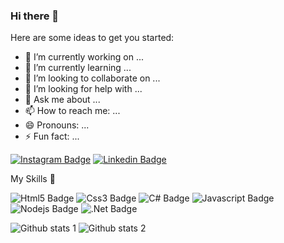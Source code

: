### Hi there 👋

Here are some ideas to get you started:

- 🔭 I’m currently working on ...
- 🌱 I’m currently learning ...
- 👯 I’m looking to collaborate on ...
- 🤔 I’m looking for help with ...
- 💬 Ask me about ...
- 📫 How to reach me: ...
- 😄 Pronouns: ...
- ⚡ Fun fact: ...


[![Instagram Badge](	https://img.shields.io/badge/Instagram-E4405F?style=for-the-badge&logo=instagram&logoColor=white&link=link)](https://www.instagram.com/yazilimdakal/) 
[![Linkedin Badge](https://img.shields.io/badge/LinkedIn-0077B5?style=for-the-badge&logo=linkedin&logoColor=white&link=link)](https://www.linkedin.com/in/burak-emre-g%C3%BCnde%C5%9F-567a5b19a/)

My Skills 🚀

![Html5 Badge](https://img.shields.io/badge/HTML5-E34F26?style=for-the-badge&logo=html5&logoColor=white)
![Css3 Badge](https://img.shields.io/badge/CSS3-1572B6?style=for-the-badge&logo=css3&logoColor=white)
![C# Badge](https://img.shields.io/badge/C%23-239120?style=for-the-badge&logo=c-sharp&logoColor=white)
![Javascript Badge](https://img.shields.io/badge/JavaScript-323330?style=for-the-badge&logo=javascript&logoColor=F7DF1E)
![Nodejs Badge](https://img.shields.io/badge/Node.js-43853D?style=for-the-badge&logo=node.js&logoColor=white)
![.Net Badge](https://img.shields.io/badge/.NET-5C2D91?style=for-the-badge&logo=.net&logoColor=white)


![Github stats 1](https://github-readme-stats.vercel.app/api?username=burakemregundes&show_icons=true&theme=gradient) 
![Github stats 2](https://github-readme-stats.vercel.app/api?username=burakemregundes&show_icons=true&theme=radical)
